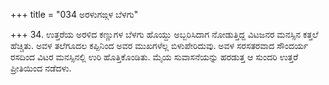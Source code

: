 +++
title = "034 ಅರಳುಗಙ್ಗಳ ಬೆಳಗು"

+++
34. ಉತ್ತರೆಯ ಅರಳಿದ ಕಣ್ಣುಗಳ ಬೆಳಗು ಹೊಯ್ದು ಅಬ್ಬರಿಸಿದಾಗ ನೋಡುತ್ತಿದ್ದ ವಿಟಜನರ ಮನಸ್ಸಿನ ಕತ್ತಲೆ ಹೆಚ್ಚಿತು. ಅವಳ ತಲೆಗೂದಲ ಕಪ್ಪಿನಿಂದ ಅವರ ಮುಖಗಳೆಲ್ಲ ಬಿಳುಪೇರಿದುವು. ಅವಳ ಸರಸತರವಾದ ಸೌಂದರ್ಯ ರಸದಿಂದ ವಿಟರ ಮನಸ್ಸಿನಲ್ಲಿ ಉರಿ ಹೊತ್ತಿಕೊಂಡಿತು. ಮೈಯ ಸುವಾಸನೆಯನ್ನು ಹರಡುತ್ತ ಆ ಸುಂದರಿ ಉತ್ತರೆ ಪ್ರೀತಿಯಿಂದ ನಡೆದಳು.